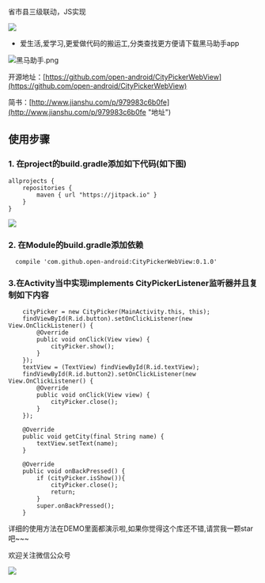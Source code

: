 
省市县三级联动，JS实现

![](http://upload-images.jianshu.io/upload_images/4037105-90cad9b81ae15e5f.gif?imageMogr2/auto-orient/strip)


* 爱生活,爱学习,更爱做代码的搬运工,分类查找更方便请下载黑马助手app


![黑马助手.png](http://upload-images.jianshu.io/upload_images/4037105-f777f1214328dcc4.png?imageMogr2/auto-orient/strip%7CimageView2/2/w/1240)


开源地址：[https://github.com/open-android/CityPickerWebView](https://github.com/open-android/CityPickerWebView)


简书：[http://www.jianshu.com/p/979983c6b0fe](http://www.jianshu.com/p/979983c6b0fe "地址")



## 使用步骤


### 1. 在project的build.gradle添加如下代码(如下图)

	allprojects {
	    repositories {
	        maven { url "https://jitpack.io" }
	    }
	}
![](http://upload-images.jianshu.io/upload_images/4037105-2faa5daca3bfe8a0.png?imageMogr2/auto-orient/strip%7CimageView2/2/w/1240)


### 2. 在Module的build.gradle添加依赖


      compile 'com.github.open-android:CityPickerWebView:0.1.0'


### 3.在Activity当中实现implements CityPickerListener监听器并且复制如下内容


        cityPicker = new CityPicker(MainActivity.this, this);
        findViewById(R.id.button).setOnClickListener(new View.OnClickListener() {
            @Override
            public void onClick(View view) {
                cityPicker.show();
            }
        });
        textView = (TextView) findViewById(R.id.textView);
        findViewById(R.id.button2).setOnClickListener(new View.OnClickListener() {
            @Override
            public void onClick(View view) {
                cityPicker.close();
            }
        });

	    @Override
	    public void getCity(final String name) {
	        textView.setText(name);
	    }
	
	    @Override
	    public void onBackPressed() {
	        if (cityPicker.isShow()){
	            cityPicker.close();
	            return;
	        }
	        super.onBackPressed();
	    }

详细的使用方法在DEMO里面都演示啦,如果你觉得这个库还不错,请赏我一颗star吧~~~

欢迎关注微信公众号

![](http://oi5nqn6ce.bkt.clouddn.com/itheima/booster/code/qrcode.png)
	


 

